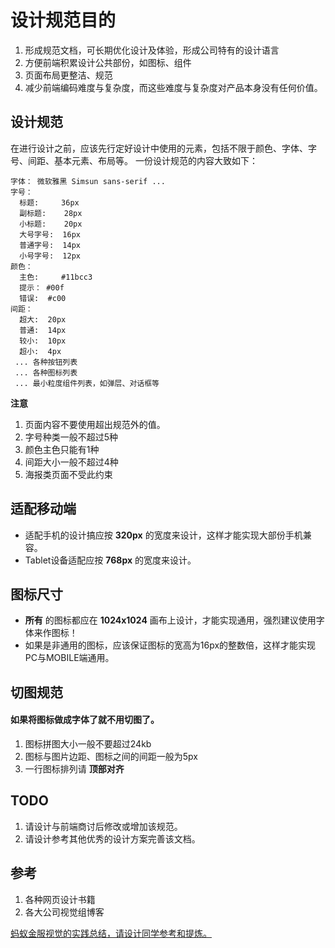 # 设计规范目的
1. 形成规范文档，可长期优化设计及体验，形成公司特有的设计语言
2. 方便前端积累设计公共部份，如图标、组件
3. 页面布局更整洁、规范
4. 减少前端编码难度与复杂度，而这些难度与复杂度对产品本身没有任何价值。

## 设计规范
在进行设计之前，应该先行定好设计中使用的元素，包括不限于颜色、字体、字号、间距、基本元素、布局等。
一份设计规范的内容大致如下：
```
字体： 微软雅黑 Simsun sans-serif ...
字号：
  标题:     36px
  副标题:    28px
  小标题:    20px
  大号字号:  16px
  普通字号:  14px
  小号字号:  12px
颜色：
  主色:     #11bcc3
  提示： #00f
  错误:  #c00
间距：
  超大:  20px
  普通:  14px
  较小:  10px
  超小:  4px
 ... 各种按钮列表
 ... 各种图标列表
 ... 最小粒度组件列表，如弹层、对话框等
```
**注意**
1. 页面内容不要使用超出规范外的值。
2. 字号种类一般不超过5种
3. 颜色主色只能有1种
4. 间距大小一般不超过4种
5. 海报类页面不受此约束

## 适配移动端
+ 适配手机的设计搞应按 **320px** 的宽度来设计，这样才能实现大部份手机兼容。
+ Tablet设备适配应按 **768px** 的宽度来设计。

## 图标尺寸
+ **所有** 的图标都应在 **1024x1024** 画布上设计，才能实现通用，强烈建议使用字体来作图标！
+ 如果是非通用的图标，应该保证图标的宽高为16px的整数倍，这样才能实现PC与MOBILE端通用。

## 切图规范
#### 如果将图标做成字体了就不用切图了。
1. 图标拼图大小一般不要超过24kb
2. 图标与图片边距、图标之间的间距一般为5px
3. 一行图标排列请 **顶部对齐**

## TODO
1. 请设计与前端商讨后修改或增加该规范。
2. 请设计参考其他优秀的设计方案完善该文档。

## 参考
1. 各种网页设计书籍
2. 各大公司视觉组博客

[蚂蚁金服视觉的实践总结，请设计同学参考和提炼。](https://ant.design/docs/spec/introduce-cn)
